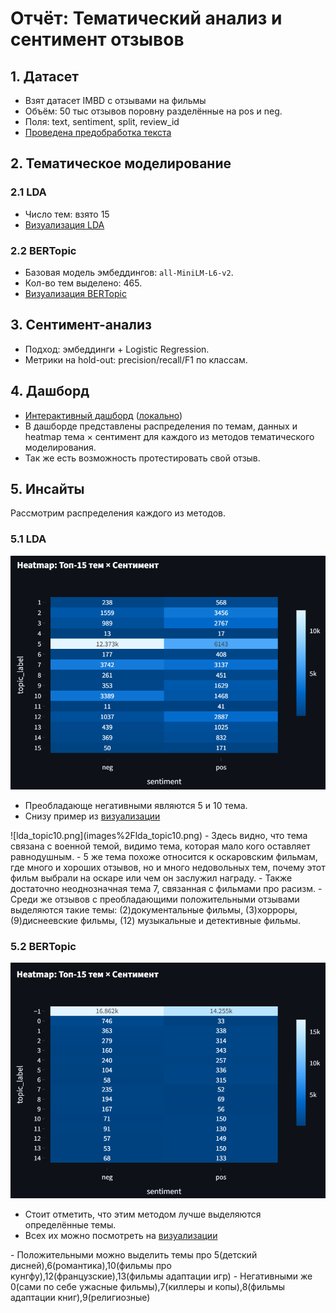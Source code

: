 
# Отчёт: Тематический анализ и сентимент отзывов

## 1. Датасет
- Взят датасет IMBD с отзывами на фильмы
- Объём: 50 тыс отзывов поровну разделённые на pos и neg.
- Поля: text, sentiment, split, review_id
- [Проведена предобработка текста](src/preprocess.py)

## 2. Тематическое моделирование
### 2.1 LDA
- Число тем: взято 15
- <a href="http://localhost:63342/review-nlp/data/artifacts/lda_vis.html#topic=10&lambda=0.19&term=" target="_blank" rel="noopener noreferrer">
  Визуализация LDA
</a>

### 2.2 BERTopic
- Базовая модель эмбеддингов: `all-MiniLM-L6-v2`.
- Кол-во тем выделено: 465.
- <a href="http://localhost:63342/review-nlp/data/artifacts/bertopic_topics.html" target="_blank" rel="noopener noreferrer">
  Визуализация BERTopic
</a>


## 3. Сентимент-анализ
- Подход: эмбеддинги + Logistic Regression.
- Метрики на hold-out: precision/recall/F1 по классам.

## 4. Дашборд

- <a href="https://reviewanalysis-hfbeb4tx9jmuehonf4tgu9.streamlit.app/" target="_blank" rel="noopener noreferrer">Интерактивный дашборд</a> ([локально](http://localhost:8501))
- В дашборде представлены распределения по темам, данных и heatmap тема × сентимент для каждого из методов тематического моделирования.
- Так же есть возможность протестировать свой отзыв.

## 5. Инсайты
Рассмотрим распределения каждого из методов.
### 5.1 LDA
![heatmap_lda.png](images/heatmap_lda.png)
- Преобладающе негативными являются 5 и 10 тема.
- Снизу пример из <a href="http://localhost:63342/review-nlp/data/artifacts/lda_vis.html#topic=10&lambda=0.19&term=" target="_blank" rel="noopener noreferrer">
  визуализации
</a>
![lda_topic10.png](images%2Flda_topic10.png)
- Здесь видно, что тема связана с военной темой, видимо тема, которая мало кого оставляет равнодушным.
- 5 же тема похоже относится к оскаровским фильмам, где много и хороших отзывов, но и много недовольных тем, почему этот фильм выбрали на оскаре или чем он заслужил награду.
- Также достаточно неоднозначная тема 7, связанная с фильмами про расизм.
- Среди же отзывов с преобладающими положительными отзывами выделяются такие темы: (2)документальные фильмы, (3)хорроры, (9)диснеевские фильмы, (12) музыкальные и детективные фильмы.


### 5.2 BERTopic
![heatmap_bertopic.png](images/heatmap_bertopic.png)
- Стоит отметить, что этим методом лучше выделяются определённые темы.
- Всех их можно посмотреть на <a href="http://localhost:63342/review-nlp/data/artifacts/bertopic_topics.html" target="_blank" rel="noopener noreferrer">
  визуализации
</a>
- Положительными можно выделить темы про 
5(детский дисней),6(романтика),10(фильмы про кунгфу),12(французские),13(фильмы адаптации игр)
- Негативными же 0(сами по себе ужасные фильмы),7(киллеры и копы),8(фильмы адаптации книг),9(религиозные)




